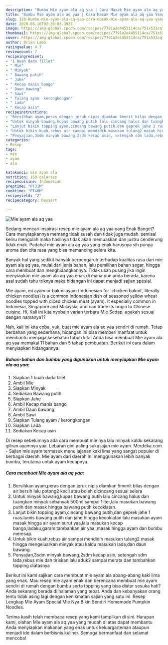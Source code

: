 ```yaml
---
description: "Bumbu Mie ayam ala aq yaa | Cara Masak Mie ayam ala aq yaa Yang Menggugah Selera"
title: "Bumbu Mie ayam ala aq yaa | Cara Masak Mie ayam ala aq yaa Yang Menggugah Selera"
slug: 328-bumbu-mie-ayam-ala-aq-yaa-cara-masak-mie-ayam-ala-aq-yaa-yang-menggugah-selera
date: 2020-06-16T02:36:03.393Z
image: https://img-global.cpcdn.com/recipes/7791a2e4455114ca/751x532cq70/mie-ayam-ala-aq-yaa-foto-resep-utama.jpg
thumbnail: https://img-global.cpcdn.com/recipes/7791a2e4455114ca/751x532cq70/mie-ayam-ala-aq-yaa-foto-resep-utama.jpg
cover: https://img-global.cpcdn.com/recipes/7791a2e4455114ca/751x532cq70/mie-ayam-ala-aq-yaa-foto-resep-utama.jpg
author: Brian Lamb
ratingvalue: 4.7
reviewcount: 7
recipeingredient:
- "1 buah dada fillet"
- " Mie"
- " Minyak"
- " Bawang putih"
- " Jahe"
- " Kecap manis bango"
- " Daun bawang"
- " Sawi"
- " Tulang ayam  kerongkongan"
- " Lada"
- " Kecap asin"
recipeinstructions:
- "Bersihkan ayam,peras dengan jeruk nipis diamkan 5menit bilas dengan air bersih lalu potong2 kecil atau boleh dicincang sesuai selera"
- "Untuk minyak bawang,kupas bawang putih lalu cincang halus dan tuangkan minyak sebanyak 500ml sampai 1liter,lalu masukan bawang putih dan masak hingga bawang putih kecoklatan."
- "Lanjut bikin topping ayam,cincang bawang putih,dan geprek jahe 1 ruas.tumis bawang putih dan jahe hingga kecoklatan lalu masukan ayam masak hingga air ayam surut yaa,lalu masukan kecap bango,ladaku,garam tambahkan air yaa,,masak hingga ayam dan bumbu meresap."
- "Untuk bikin kuah,rebus air sampai mendidih masukan tulang2 masak hingga mengeluarkan minyak atau kaldu masukan lada,dan daun bawang."
- "Penyajian,3sdm minyak bawang,2sdm kecap asin, setengah sdm lada,rebus mie dah tiriskan lalu aduk2 sampai merata dan tambahkan topping diatasnya"
categories:
- Resep
tags:
- mie
- ayam
- ala

katakunci: mie ayam ala 
nutrition: 150 calories
recipecuisine: Indonesian
preptime: "PT31M"
cooktime: "PT40M"
recipeyield: "2"
recipecategory: Dessert

---
```



![Mie ayam ala aq yaa](https://img-global.cpcdn.com/recipes/7791a2e4455114ca/751x532cq70/mie-ayam-ala-aq-yaa-foto-resep-utama.jpg)

Sedang mencari inspirasi resep mie ayam ala aq yaa yang Enak Banget? Cara menyiapkannya memang tidak susah dan tidak juga mudah. semisal keliru mengolah maka hasilnya tidak akan memuaskan dan justru cenderung tidak enak. Padahal mie ayam ala aq yaa yang enak harusnya sih punya aroma dan cita rasa yang bisa memancing selera kita.

Banyak hal yang sedikit banyak berpengaruh terhadap kualitas rasa dari mie ayam ala aq yaa, mulai dari jenis bahan, lalu pemilihan bahan segar, hingga cara membuat dan menghidangkannya. Tidak usah pusing jika ingin menyiapkan mie ayam ala aq yaa enak di mana pun anda berada, karena asal sudah tahu triknya maka hidangan ini dapat menjadi sajian spesial.

Mie ayam, mi ayam or bakmi ayam (Indonesian for &#39;chicken bakmi&#39;, literally chicken noodles) is a common Indonesian dish of seasoned yellow wheat noodles topped with diced chicken meat (ayam). It especially common in Indonesia, Singapore and Malaysia, and can trace its origin to Chinese cuisine. Hi, Kali ini kita nyobain varian terbaru Mie Sedap, apakah sesuai dengan namanya??


Nah, kali ini kita coba, yuk, buat mie ayam ala aq yaa sendiri di rumah. Tetap berbahan yang sederhana, hidangan ini bisa memberi manfaat untuk membantu menjaga kesehatan tubuh kita. Anda bisa membuat Mie ayam ala aq yaa memakai 11 bahan dan 5 tahap pembuatan. Berikut ini cara dalam menyiapkan hidangannya.

<!--inarticleads1-->

##### Bahan-bahan dan bumbu yang digunakan untuk menyiapkan Mie ayam ala aq yaa:

1. Siapkan 1 buah dada fillet
1. Ambil  Mie
1. Siapkan  Minyak
1. Sediakan  Bawang putih
1. Siapkan  Jahe
1. Ambil  Kecap manis bango
1. Ambil  Daun bawang
1. Ambil  Sawi
1. Siapkan  Tulang ayam / kerongkongan
1. Siapkan  Lada
1. Sediakan  Kecap asin


Di resep sebelumnya ada cara membuat mie nya lalu minyak kaldu sekarang giliran ayamnya yaa. Lebaran gini paling suka jajan mie ayam. Merdeka.com - Sajian mie ayam termasuk menu jajanan kaki lima yang sangat populer di berbagai daerah. Mie ayam dari daerah ini menggunakan lebih banyak bumbu, terutama untuk ayam kecapnya. 

<!--inarticleads2-->

##### Cara membuat Mie ayam ala aq yaa:

1. Bersihkan ayam,peras dengan jeruk nipis diamkan 5menit bilas dengan air bersih lalu potong2 kecil atau boleh dicincang sesuai selera
1. Untuk minyak bawang,kupas bawang putih lalu cincang halus dan tuangkan minyak sebanyak 500ml sampai 1liter,lalu masukan bawang putih dan masak hingga bawang putih kecoklatan.
1. Lanjut bikin topping ayam,cincang bawang putih,dan geprek jahe 1 ruas.tumis bawang putih dan jahe hingga kecoklatan lalu masukan ayam masak hingga air ayam surut yaa,lalu masukan kecap bango,ladaku,garam tambahkan air yaa,,masak hingga ayam dan bumbu meresap.
1. Untuk bikin kuah,rebus air sampai mendidih masukan tulang2 masak hingga mengeluarkan minyak atau kaldu masukan lada,dan daun bawang.
1. Penyajian,3sdm minyak bawang,2sdm kecap asin, setengah sdm lada,rebus mie dah tiriskan lalu aduk2 sampai merata dan tambahkan topping diatasnya


Berikut ini kami sajikan cara membuat mie ayam ala abang-abang kaki lima yang enak. Mau resep mie ayam enak dan berencana membuat mie ayam sendiri di rumah dengan bumbu serta topping yang bisa diatur sesuka hati? Anda sekarang berada di halaman yang tepat. Anda dan kebanyakan orang tentu tidak asing lagi dengan kenikmatan sajian yang satu ini. Resep Lengkap Mie Ayam Special Mie Nya Bikin Sendiri Homemade Pumpkin Noodles. 

Terima kasih telah membaca resep yang kami tampilkan di sini. Harapan kami, olahan Mie ayam ala aq yaa yang mudah di atas dapat membantu Anda menyiapkan makanan yang enak untuk keluarga/teman ataupun menjadi ide dalam berbisnis kuliner. Semoga bermanfaat dan selamat mencoba!
